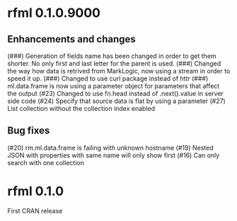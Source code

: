 # rfml 0.1.0.9000
## Enhancements and changes

(###) Generation of fields name has been changed in order to get them shorter. No only first and last letter for the parent is used.
(###) Changed the way how data is retrived from MarkLogic, now using a stream in order to speed it up.
(###) Changed to use curl package instead of httr
(###) ml.data.frame is now using a parameter object for parameters that affect the output
(#23) Changed to use fn.head instead of .next().value in server side code
(#24) Specify that source data is flat by using a parameter
(#27) List collection without the collection index enabled

## Bug fixes
(#20) rm.ml.data.frame is failing with unknown hostname
(#19) Nested JSON with properties with same name will only show first
(#16) Can only search with one collection

# rfml 0.1.0
First CRAN release
